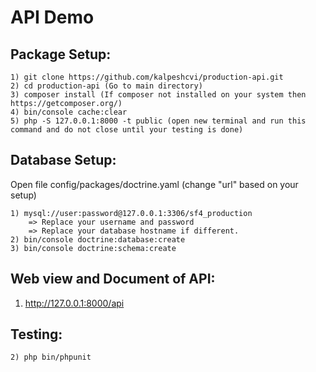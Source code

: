API Demo
==============

Package Setup:
-------------------
```shell
1) git clone https://github.com/kalpeshcvi/production-api.git
2) cd production-api (Go to main directory)
3) composer install (If composer not installed on your system then https://getcomposer.org/)
4) bin/console cache:clear
5) php -S 127.0.0.1:8000 -t public (open new terminal and run this command and do not close until your testing is done)
```

Database Setup:
-------------------
Open file config/packages/doctrine.yaml (change "url" based on your setup)
```shell
1) mysql://user:password@127.0.0.1:3306/sf4_production
	=> Replace your username and password 
	=> Replace your database hostname if different.
2) bin/console doctrine:database:create
3) bin/console doctrine:schema:create
```
Web view and Document of API:
-------------------
1) http://127.0.0.1:8000/api

Testing:
-------------------
```shell
2) php bin/phpunit
```